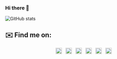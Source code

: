 ### Hi there 👋
<!--
 
**ladooniani/ladooniani** is a ✨ _special_ ✨ repository because its `README.md` (this file) appears on your GitHub profile.

My name is Lado Oniani. 

My research and development in computational logic and mechanics focused on invention and investigation synthetic entity architecture, experimental and assistive educational, therapeutic, social and humanitarian interactive and robotic technologies and concepts.

- 🔭 I’m currently working on [Terbinari CBM project](https://github.com/ladooniani/terbinari) 
- 👯 I’m looking for support to help expand independent research workflow, improve the laboratory environment, and speed up the conceptual strategy process, which leads to more involved research in frames of related technology, forming an educational platform for creative/intellectual collaboration and search for other references. 

To get updates from research workflow, please follow us on social networks and subscribe to [YouTube channel](https://www.youtube.com/channel/UC0Z161RgR5KpwPLvEDzkk9Q?view_as=subscriber) 

📫 How to reach me: ladooniani@gmail.com


-->
![GitHub stats](https://github-readme-stats.vercel.app/api?username=ladooniani&show_icons=true&theme=tokyonight)

## ✉️ Find me on:

<p align="center">
  <a href="https://www.linkedin.com/in/lado-oniani/" target="_blank" rel="noopener noreferrer"> <img src="https://cdn.jsdelivr.net/npm/simple-icons@v3/icons/linkedin.svg" alt="Python" height="20" style="vertical-align:top; margin:4px"></a>
 <a href="https://www.instagram.com/terbinari_cbm/" target="_blank" rel="noopener noreferrer"> <img src="https://cdn.jsdelivr.net/npm/simple-icons@v3/icons/instagram.svg" alt="Python" height="20" style="vertical-align:top; margin:4px"></a>
  <a href="https://www.facebook.com/socprofile/" target="_blank" rel="noopener noreferrer"> <img src="https://cdn.jsdelivr.net/npm/simple-icons@v3/icons/facebook.svg" alt="Python" height="20" style="vertical-align:top; margin:4px"></a>
  <a href="https://twitter.com/ArtificialToy" target="_blank" rel="noopener noreferrer"> <img src="https://cdn.jsdelivr.net/npm/simple-icons@v3/icons/twitter.svg" alt="Python" height="20" style="vertical-align:top; margin:4px"></a>
  <a href="https://www.youtube.com/channel/UC0Z161RgR5KpwPLvEDzkk9Q/featured"> <img src="https://cdn.jsdelivr.net/npm/simple-icons@v3/icons/youtube.svg" alt="Email" height="20" style="vertical-align:top; margin:4px"></a>
 <a href="mailto:ladooniani@gmail.com"> <img src="https://cdn.jsdelivr.net/npm/simple-icons@v3/icons/gmail.svg" alt="Email" height="20" style="vertical-align:top; margin:4px"></a>
</p>


 
